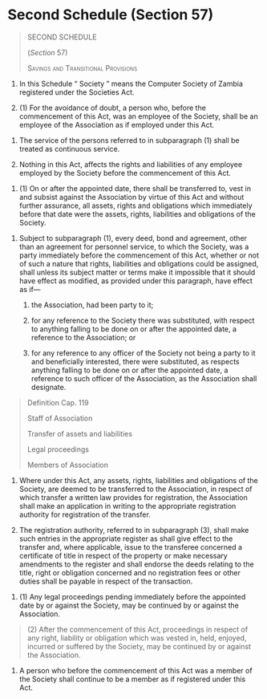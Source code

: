 # Second Schedule (Section 57)

> SECOND SCHEDULE
>
> (_Section_ 57)
>
> <span class="smallcaps">Savings and Transitional Provisions</span>

1.  In this Schedule “ Society ” means the Computer Society of Zambia
    registered under the Societies Act.

2.  \(1\) For the avoidance of doubt, a person who, before the
    commencement of this Act, was an employee of the Society, shall be
    an employee of the Association as if employed under this Act.

<!-- -->

1.  The service of the persons referred to in subparagraph (1) shall be
    treated as continuous service.

2.  Nothing in this Act, affects the rights and liabilities of any
    employee employed by the Society before the commencement of this
    Act.

<!-- -->

1.  \(1\) On or after the appointed date, there shall be transferred to,
    vest in and subsist against the Association by virtue of this Act
    and without further assurance, all assets, rights and obligations
    which immediately before that date were the assets, rights,
    liabilities and obligations of the Society.

<!-- -->

1.  Subject to subparagraph (1), every deed, bond and agreement, other
    than an agreement for personnel service, to which the Society, was a
    party immediately before the commencement of this Act, whether or
    not of such a nature that rights, liabilities and obligations could
    be assigned, shall unless its subject matter or terms make it
    impossible that it should have effect as modified, as provided under
    this paragraph, have effect as if—

    1.  the Association, had been party to it;

    2.  for any reference to the Society there was substituted, with
        respect to anything falling to be done on or after the appointed
        date, a reference to the Association; or

    3.  for any reference to any officer of the Society not being a
        party to it and beneficially interested, there were substituted,
        as respects anything falling to be done on or after the
        appointed date, a reference to such officer of the Association,
        as the Association shall designate.

> Definition Cap. 119
>
> Staff of Association
>
> Transfer of assets and liabilities
>
> Legal proceedings
>
> Members of Association

1.  Where under this Act, any assets, rights, liabilities and
    obligations of the Society, are deemed to be transferred to the
    Association, in respect of which transfer a written law provides for
    registration, the Association shall make an application in writing
    to the appropriate registration authority for registration of the
    transfer.

2.  The registration authority, referred to in subparagraph (3), shall
    make such entries in the appropriate register as shall give effect
    to the transfer and, where applicable, issue to the transferee
    concerned a certificate of title in respect of the property or make
    necessary amendments to the register and shall endorse the deeds
    relating to the title, right or obligation concerned and no
    registration fees or other duties shall be payable in respect of the
    transaction.

<!-- -->

1.  \(1\) Any legal proceedings pending immediately before the appointed
    date by or against the Society, may be continued by or against the
    Association.

> \(2\) After the commencement of this Act, proceedings in respect of
> any right, liability or obligation which was vested in, held, enjoyed,
> incurred or suffered by the Society, may be continued by or against
> the Association.

1.  A person who before the commencement of this Act was a member of the
    Society shall continue to be a member as if registered under this
    Act.
